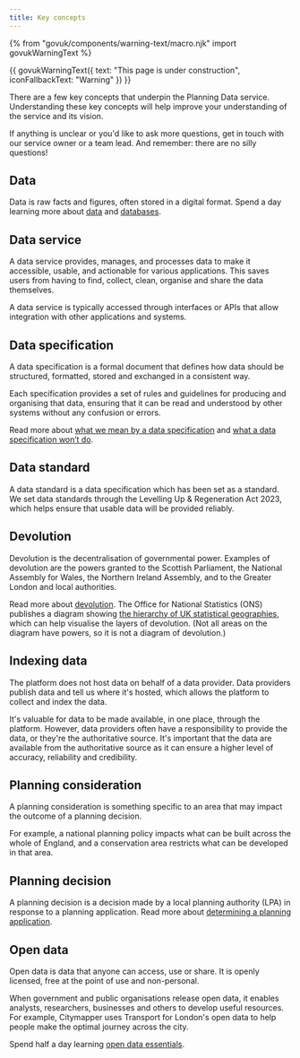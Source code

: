 ```yaml
---
title: Key concepts
---
```

{% from "govuk/components/warning-text/macro.njk" import govukWarningText %}

{{ govukWarningText({
  text: "This page is under construction",
  iconFallbackText: "Warning"
}) }}

There are a few key concepts that underpin the Planning Data service. Understanding these key concepts will help improve your understanding of the service and its vision.

If anything is unclear or you'd like to ask more questions, get in touch with our service owner or a team lead. And remember: there are no silly questions!

## Data 

Data is raw facts and figures, often stored in a digital format. Spend a day learning more about [data](https://www.bbc.co.uk/bitesize/guides/zphqgdm/revision/1) and [databases](https://www.bbc.co.uk/bitesize/guides/zsfky4j/revision/1).

## Data service

A data service provides, manages, and processes data to make it accessible, usable, and actionable for various applications. This saves users from having to find, collect, clean, organise and share the data themselves. 

A data service is typically accessed through interfaces or APIs that allow integration with other applications and systems.

## Data specification

A data specification is a formal document that defines how data should be structured, formatted, stored and exchanged in a consistent way.

Each specification provides a set of rules and guidelines for producing and organising that data, ensuring that it can be read and understood by other systems without any confusion or errors.

Read more about [what we mean by a data specification](https://digital-land.github.io/data-standards/about/what-is-a-data-standard) and [what a data specification won’t do](https://digital-land.github.io/data-standards/about/what-is-a-data-standard#what-a-data-specification-wont-do). 

## Data standard

A data standard is a data specification which has been set as a standard. We set data standards through the Levelling Up & Regeneration Act 2023, which helps ensure that usable data will be provided reliably.

## Devolution

Devolution is the decentralisation of governmental power. Examples of devolution are the powers granted to the Scottish Parliament, the National Assembly for Wales, the Northern Ireland Assembly, and to the Greater London and local authorities. 

Read more about [devolution](https://commonslibrary.parliament.uk/research-briefings/CBP-8599/). The Office for National Statistics (ONS) publishes a diagram showing [the hierarchy of UK statistical geographies](https://geoportal.statistics.gov.uk/documents/e1e916620c1a4794b7422a4e2f99943e/explore), which can help visualise the layers of devolution. (Not all areas on the diagram have powers, so it is not a diagram of devolution.)

## Indexing data

The platform does not host data on behalf of a data provider. Data providers publish data and tell us where it's hosted, which allows the platform to collect and index the data. 

It's valuable for data to be made available, in one place, through the platform. However, data providers often have a responsibility to provide the data, or they're the authoritative source. It's important that the data are available from the authoritative source as it can ensure a higher level of accuracy, reliability and credibility.

## Planning consideration

A planning consideration is something specific to an area that may impact the outcome of a planning decision.

For example, a national planning policy impacts what can be built across the whole of England, and a conservation area restricts what can be developed in that area.

## Planning decision

A planning decision is a decision made by a local planning authority (LPA) in response to a planning application. Read more about [determining a planning application](https://www.gov.uk/guidance/determining-a-planning-application).

## Open data

Open data is data that anyone can access, use or share. It is openly licensed, free at the point of use and non-personal. 

When government and public organisations release open data, it enables analysts, researchers, businesses and others to develop useful resources. For example, Citymapper uses Transport for London's open data to help people make the optimal journey across the city. 

Spend half a day learning [open data essentials](https://open-data-essentials.learndata.info/). 